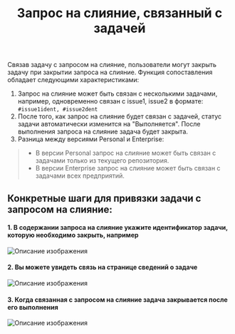 ﻿---
title: Запрос на слияние, связанный с задачей
authors:
  - name: No Mo
    url: https://gitee.ru/normalcoder
origin-url: https://gitee.ru/help/articles/4142
---

Связав задачу с запросом на слияние, пользователи могут закрыть задачу при закрытии запроса на слияние. Функция сопоставления обладает следующими характеристиками:

1. Запрос на слияние может быть связан с несколькими задачами, например, одновременно связан с issue1, issue2 в формате: `#issue1ident, #issue2dent`
2. После того, как запрос на слияние будет связан с задачей, статус задачи автоматически изменится на "Выполняется". После выполнения запроса на слияние задача будет закрыта.
3. Разница между версиями Personal и Enterprise:
>
> - В версии Personal запрос на слияние может быть связан с задачами только из текущего репозитория.
> - В версии Enterprise запрос на слияние может быть связан с задачами всех предприятий.

## Конкретные шаги для привязки задачи с запросом на слияние:

#### 1. В содержании запроса на слияние укажите идентификатор задачи, которую необходимо закрыть, например

![Описание изображения](https://images.gitee.ru/uploads/images/2021/0820/014040_20105e6c_551147.png)

#### 2. Вы можете увидеть связь на странице сведений о задаче

![Описание изображения](https://images.gitee.ru/uploads/images/2021/0820/014040_08507522_551147.png)

#### 3. Когда связанная с запросом на слияние задача закрывается после его выполнения

![Описание изображения](https://images.gitee.ru/uploads/images/2021/0820/014040_5d7b8f12_551147.png)
